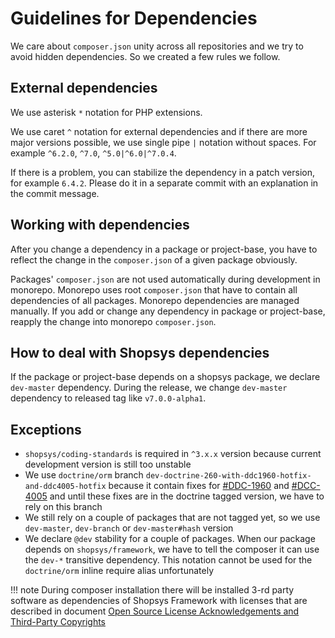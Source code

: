 # Guidelines for Dependencies

We care about `composer.json` unity across all repositories and we try to avoid hidden dependencies.
So we created a few rules we follow.

## External dependencies

We use asterisk `*` notation for PHP extensions.

We use caret `^` notation for external dependencies and if there are more major versions possible, we use single pipe `|` notation without spaces.
For example `^6.2.0`, `^7.0`, `^5.0|^6.0|^7.0.4`.

If there is a problem, you can stabilize the dependency in a patch version, for example `6.4.2`.
Please do it in a separate commit with an explanation in the commit message.

## Working with dependencies

After you change a dependency in a package or project-base, you have to reflect the change in the `composer.json` of a given package obviously.

Packages' `composer.json` are not used automatically during development in monorepo.
Monorepo uses root `composer.json` that have to contain all dependencies of all packages.
Monorepo dependencies are managed manually.
If you add or change any dependency in package or project-base, reapply the change into monorepo `composer.json`.

## How to deal with Shopsys dependencies

If the package or project-base depends on a shopsys package, we declare `dev-master` dependency.
During the release, we change `dev-master` dependency to released tag like `v7.0.0-alpha1`.

## Exceptions

* `shopsys/coding-standards` is required in `^3.x.x` version because current development version is still too unstable
* We use `doctrine/orm` branch `dev-doctrine-260-with-ddc1960-hotfix-and-ddc4005-hotfix` because it contain fixes for
[#DDC-1960](https://github.com/doctrine/doctrine2/issues/2633)
and [#DCC-4005](https://github.com/doctrine/doctrine2/issues/4869)
and until these fixes are in the doctrine tagged version, we have to rely on this branch
* We still rely on a couple of packages that are not tagged yet, so we use `dev-master`, `dev-branch` or `dev-master#hash` version
* We declare `@dev` stability for a couple of packages.
When our package depends on `shopsys/framework`, we have to tell the composer it can use the `dev-*` transitive dependency.
This notation cannot be used for the `doctrine/orm` inline require alias unfortunately

!!! note
    During composer installation there will be installed 3-rd party software as dependencies of Shopsys Framework with licenses that are described in document [Open Source License Acknowledgements and Third-Party Copyrights](https://github.com/shopsys/shopsys/blob/9.0/open-source-license-acknowledgements-and-third-party-copyrights.md)
